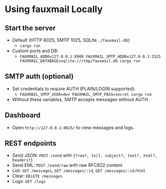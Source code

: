 # Using fauxmail Locally

## Start the server

- Default (HTTP 8025, SMTP 1025, SQLite `./fauxmail.db`):
  - `cargo run`
- Custom ports and DB:
  - `FAUXMAIL_ADDR=127.0.0.1:8900 FAUXMAIL_SMTP_ADDR=127.0.0.1:2525 FAUXMAIL_DATABASE=sqlite:///tmp/fauxmail.db cargo run`

## SMTP auth (optional)

- Set credentials to require AUTH (PLAIN/LOGIN supported):
  - `FAUXMAIL_SMTP_USER=dev FAUXMAIL_SMTP_PASS=secret cargo run`
- Without these variables, SMTP accepts messages without AUTH.

## Dashboard

- Open `http://127.0.0.1:8025/` to view messages and logs.

## REST endpoints

- Send JSON: `POST /send` with `{from?, to[], subject?, text?, html?, headers?}`
- Send EML: `POST /send/raw` with raw RFC822 content
- List: `GET /messages`, `GET /messages/:id`, `GET /messages/:id/html`
- Clear: `DELETE /messages`
- Logs: `GET /logs`

